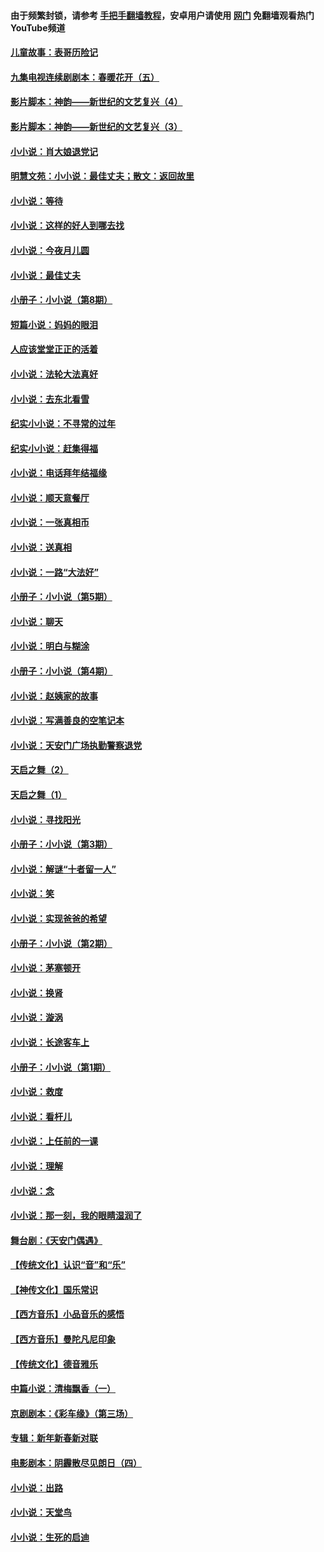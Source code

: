 #### 由于频繁封锁，请参考 [手把手翻墙教程](https://github.com/gfw-breaker/guides/wiki/)，安卓用户请使用 [网门](https://github.com/gfw-breaker/nogfw/blob/master/dl.md?t=06240801) 免翻墙观看热门YouTube频道 

#### [儿童故事：表哥历险记](../pages/328/383535.md?t=06240801) 

#### [九集电视连续剧剧本：春暖花开（五）](../pages/328/275919.md?t=06240801) 

#### [影片脚本：神韵——新世纪的文艺复兴（4）](../pages/328/266089.md?t=06240801) 

#### [影片脚本：神韵——新世纪的文艺复兴（3）](../pages/328/266087.md?t=06240801) 

#### [小小说：肖大娘退党记](../pages/328/239807.md?t=06240801) 

#### [明慧文苑：小小说：最佳丈夫；散文：返回故里](../pages/328/3439.md?t=06240801) 

#### [小小说：等待](../pages/328/223927.md?t=06240801) 

#### [小小说：这样的好人到哪去找](../pages/328/209396.md?t=06240801) 

#### [小小说：今夜月儿圆](../pages/328/193588.md?t=06240801) 

#### [小小说：最佳丈夫](../pages/328/190938.md?t=06240801) 

#### [小册子：小小说（第8期）](../pages/328/188202.md?t=06240801) 

#### [短篇小说：妈妈的眼泪](../pages/328/187712.md?t=06240801) 

#### [人应该堂堂正正的活着](../pages/328/182430.md?t=06240801) 

#### [小小说：法轮大法真好](../pages/328/174669.md?t=06240801) 

#### [小小说：去东北看雪](../pages/328/173882.md?t=06240801) 

#### [纪实小小说：不寻常的过年](../pages/328/173187.md?t=06240801) 

#### [纪实小小说：赶集得福](../pages/328/172652.md?t=06240801) 

#### [小小说：电话拜年结福缘](../pages/328/172533.md?t=06240801) 

#### [小小说：顺天意餐厅](../pages/328/170182.md?t=06240801) 

#### [小小说：一张真相币](../pages/328/169410.md?t=06240801) 

#### [小小说：送真相](../pages/328/166713.md?t=06240801) 

#### [小小说：一路“大法好”](../pages/328/162016.md?t=06240801) 

#### [小册子：小小说（第5期）](../pages/328/161131.md?t=06240801) 

#### [小小说：聊天](../pages/328/159640.md?t=06240801) 

#### [小小说：明白与糊涂](../pages/328/158101.md?t=06240801) 

#### [小册子：小小说（第4期）](../pages/328/158006.md?t=06240801) 

#### [小小说：赵姨家的故事](../pages/328/157843.md?t=06240801) 

#### [小小说：写满善良的空笔记本](../pages/328/157382.md?t=06240801) 

#### [小小说：天安门广场执勤警察退党](../pages/328/156982.md?t=06240801) 

#### [天启之舞（2）](../pages/328/153440.md?t=06240801) 

#### [天启之舞（1）](../pages/328/153439.md?t=06240801) 

#### [小小说：寻找阳光](../pages/328/153065.md?t=06240801) 

#### [小册子：小小说（第3期）](../pages/328/151715.md?t=06240801) 

#### [小小说：解谜“十者留一人”](../pages/328/148967.md?t=06240801) 

#### [小小说：笑](../pages/328/148905.md?t=06240801) 

#### [小小说：实现爸爸的希望](../pages/328/148096.md?t=06240801) 

#### [小册子：小小说（第2期）](../pages/328/147214.md?t=06240801) 

#### [小小说：茅塞顿开](../pages/328/147030.md?t=06240801) 

#### [小小说：换肾](../pages/328/146770.md?t=06240801) 

#### [小小说：漩涡](../pages/328/146683.md?t=06240801) 

#### [小小说：长途客车上](../pages/328/145076.md?t=06240801) 

#### [小册子：小小说（第1期）](../pages/328/143963.md?t=06240801) 

#### [小小说：救度](../pages/328/143927.md?t=06240801) 

#### [小小说：看杆儿](../pages/328/142137.md?t=06240801) 

#### [小小说：上任前的一课](../pages/328/140808.md?t=06240801) 

#### [小小说：理解](../pages/328/140476.md?t=06240801) 

#### [小小说：念](../pages/328/139513.md?t=06240801) 

#### [小小说：那一刻，我的眼睛湿润了](../pages/328/138476.md?t=06240801) 

#### [舞台剧：《天安门偶遇》](../pages/328/117155.md?t=06240801) 

#### [【传统文化】认识“音”和“乐”](../pages/328/108667.md?t=06240801) 

#### [【神传文化】国乐常识](../pages/328/104225.md?t=06240801) 

#### [【西方音乐】小品音乐的感悟](../pages/328/102924.md?t=06240801) 

#### [【西方音乐】曼陀凡尼印象](../pages/328/102922.md?t=06240801) 

#### [【传统文化】德音雅乐](../pages/328/102923.md?t=06240801) 

#### [中篇小说：清梅飘香（一）](../pages/328/101058.md?t=06240801) 

#### [京剧剧本：《彩车缘》（第三场）](../pages/328/96434.md?t=06240801) 

#### [专辑：新年新春新对联](../pages/328/94991.md?t=06240801) 

#### [电影剧本：阴霾散尽见朗日（四）](../pages/328/87081.md?t=06240801) 

#### [小小说：出路](../pages/328/84848.md?t=06240801) 

#### [小小说：天堂鸟](../pages/328/83084.md?t=06240801) 

#### [小小说：生死的启迪](../pages/328/70977.md?t=06240801) 


